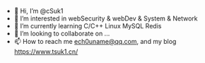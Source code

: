 - 👋 Hi, I’m @cSuk1
- 👀 I’m interested in webSecurity & webDev & System & Network
- 🌱 I’m currently learning C/C++ Linux MySQL Redis 
- 💞️ I’m looking to collaborate on ...
- 📫 How to reach me ech0uname@qq.com, and my blog https://www.tsuk1.cn/

<!---
cSuk1/cSuk1 is a ✨ special ✨ repository because its `README.md` (this file) appears on your GitHub profile.
You can click the Preview link to take a look at your changes.
--->

